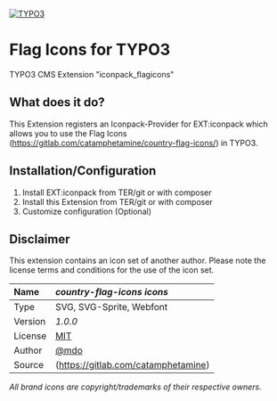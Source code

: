 [![TYPO3](https://img.shields.io/badge/TYPO3-iconpack-%23f49700?style=for-the-badge)](https://extensions.typo3.org/extension/iconpack/)

# Flag Icons for TYPO3

TYPO3 CMS Extension "iconpack_flagicons"

## What does it do?

This Extension registers an Iconpack-Provider for EXT:iconpack which allows you to use the Flag Icons (https://gitlab.com/catamphetamine/country-flag-icons/) in TYPO3.

## Installation/Configuration

1. Install EXT:iconpack from TER/git or with composer
2. Install this Extension from TER/git or with composer
3. Customize configuration (Optional)

## Disclaimer

This extension contains an icon set of another author. Please note the license terms and conditions for the use of the icon set.

| Name    | _country-flag-icons icons_                                    |
| :------ |:--------------------------------------------------------------|
| Type    | SVG, SVG-Sprite, Webfont                                      |
| Version | _1.0.0_                                                       |
| License | [MIT](https://opensource.org/licenses/MIT)                    |
| Author  | [@mdo](https://gitlab.com/catamphetamine/country-flag-icons/) |
| Source  | (https://gitlab.com/catamphetamine)                           |

_All brand icons are copyright/trademarks of their respective owners._
